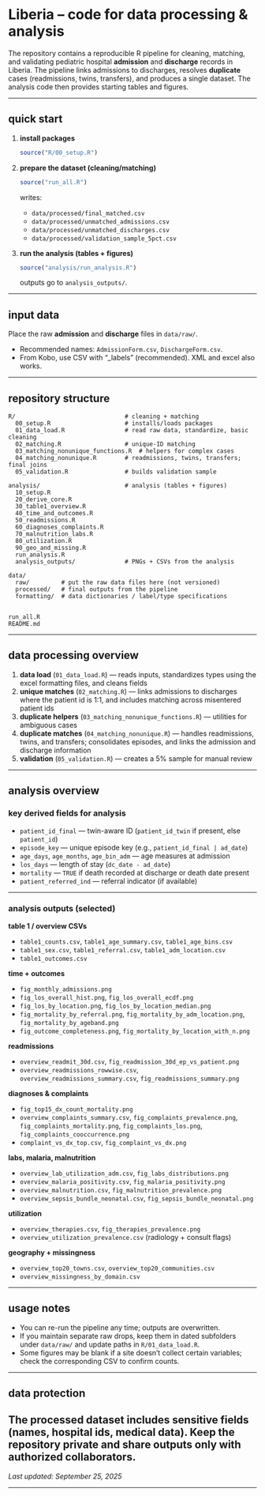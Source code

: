# Liberia – code for data processing & analysis

The repository contains a reproducible R pipeline for cleaning, matching, and validating pediatric hospital **admission** and **discharge** records in Liberia. The pipeline links admissions to discharges, resolves **duplicate** cases (readmissions, twins, transfers), and produces a single dataset. The analysis code then provides starting tables and figures.

---

## quick start

1. **install packages**

   ```r
   source("R/00_setup.R")
   ```

2. **prepare the dataset (cleaning/matching)**

   ```r
   source("run_all.R")
   ```

   writes:

   * `data/processed/final_matched.csv`
   * `data/processed/unmatched_admissions.csv`
   * `data/processed/unmatched_discharges.csv`
   * `data/processed/validation_sample_5pct.csv`

3. **run the analysis (tables + figures)**

   ```r
   source("analysis/run_analysis.R")
   ```

   outputs go to `analysis_outputs/`.

---

## input data

Place the raw **admission** and **discharge** files in `data/raw/`.

* Recommended names: `AdmissionForm.csv`, `DischargeForm.csv`.
* From Kobo, use CSV with “_labels” (recommended). XML and excel also works.

---

## repository structure

```
R/                               # cleaning + matching
  00_setup.R                     # installs/loads packages
  01_data_load.R                 # read raw data, standardize, basic cleaning
  02_matching.R                  # unique-ID matching
  03_matching_nonunique_functions.R  # helpers for complex cases
  04_matching_nonunique.R        # readmissions, twins, transfers; final joins
  05_validation.R                # builds validation sample

analysis/                        # analysis (tables + figures)
  10_setup.R
  20_derive_core.R
  30_table1_overview.R
  40_time_and_outcomes.R
  50_readmissions.R
  60_diagnoses_complaints.R
  70_malnutrition_labs.R
  80_utilization.R
  90_geo_and_missing.R
  run_analysis.R
  analysis_outputs/              # PNGs + CSVs from the analysis

data/
  raw/         # put the raw data files here (not versioned)
  processed/   # final outputs from the pipeline
  formatting/  # data dictionaries / label/type specifications


run_all.R
README.md
```

---

## data processing overview

1. **data load** (`01_data_load.R`) — reads inputs, standardizes types using the
   excel formatting files, and cleans fields
2. **unique matches** (`02_matching.R`) — links admissions to discharges where
   the patient id is 1:1, and includes matching across misentered patient ids
3. **duplicate helpers** (`03_matching_nonunique_functions.R`) — utilities for
   ambiguous cases
4. **duplicate matches** (`04_matching_nonunique.R`) — handles readmissions,
   twins, and transfers; consolidates episodes, and links the admission and discharge information
5. **validation** (`05_validation.R`) — creates a 5% sample for manual review

---

## analysis overview
### key derived fields for analysis

* `patient_id_final` — twin-aware ID (`patient_id_twin` if present, else `patient_id`)
* `episode_key` — unique episode key (e.g., `patient_id_final | ad_date`)
* `age_days`, `age_months`, `age_bin_adm` — age measures at admission
* `los_days` — length of stay (`dc_date - ad_date`)
* `mortality` — `TRUE` if death recorded at discharge or death date present
* `patient_referred_ind` — referral indicator (if available)

---

### analysis outputs (selected)

**table 1 / overview CSVs**

* `table1_counts.csv`, `table1_age_summary.csv`, `table1_age_bins.csv`
* `table1_sex.csv`, `table1_referral.csv`, `table1_adm_location.csv`
* `table1_outcomes.csv`

**time + outcomes**

* `fig_monthly_admissions.png`
* `fig_los_overall_hist.png`, `fig_los_overall_ecdf.png`
* `fig_los_by_location.png`, `fig_los_by_location_median.png`
* `fig_mortality_by_referral.png`, `fig_mortality_by_adm_location.png`, `fig_mortality_by_ageband.png`
* `fig_outcome_completeness.png`, `fig_mortality_by_location_with_n.png`

**readmissions**

* `overview_readmit_30d.csv`, `fig_readmission_30d_ep_vs_patient.png`
* `overview_readmissions_rowwise.csv`, `overview_readmissions_summary.csv`, `fig_readmissions_summary.png`

**diagnoses & complaints**

* `fig_top15_dx_count_mortality.png`
* `overview_complaints_summary.csv`, `fig_complaints_prevalence.png`, `fig_complaints_mortality.png`,
  `fig_complaints_los.png`, `fig_complaints_cooccurrence.png`
* `complaint_vs_dx_top.csv`, `fig_complaint_vs_dx.png`

**labs, malaria, malnutrition**

* `overview_lab_utilization_adm.csv`, `fig_labs_distributions.png`
* `overview_malaria_positivity.csv`, `fig_malaria_positivity.png`
* `overview_malnutrition.csv`, `fig_malnutrition_prevalence.png`
* `overview_sepsis_bundle_neonatal.csv`, `fig_sepsis_bundle_neonatal.png`

**utilization**

* `overview_therapies.csv`, `fig_therapies_prevalence.png`
* `overview_utilization_prevalence.csv` (radiology + consult flags)

**geography + missingness**

* `overview_top20_towns.csv`, `overview_top20_communities.csv`
* `overview_missingness_by_domain.csv`

---

## usage notes

* You can re-run the pipeline any time; outputs are overwritten.
* If you maintain separate raw drops, keep them in dated subfolders under
  `data/raw/` and update paths in `R/01_data_load.R`.
* Some figures may be blank if a site doesn’t collect certain variables;
  check the corresponding CSV to confirm counts.

---

## data protection

The processed dataset includes sensitive fields (names, hospital ids, medical data). Keep the
repository private and share outputs only with authorized collaborators.
---

*Last updated: September 25, 2025*

---

